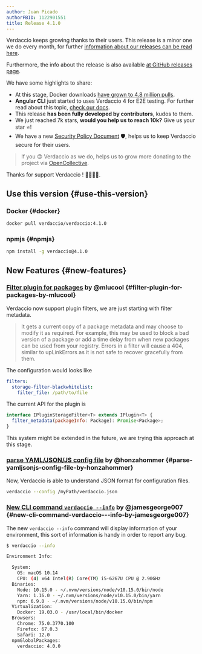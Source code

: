 ```yaml
---
author: Juan Picado
authorFBID: 1122901551
title: Release 4.1.0
---
```


Verdaccio keeps growing thanks to their users. This release is a minor one we do every month, for further
[information about our releases can be read here](https://github.com/verdaccio/contributing/blob/master/RELEASES.md).

Furthermore, the info about the release is also available [at GitHub releases page](https://github.com/verdaccio/verdaccio/releases/tag/v4.1.0).

We have some highlights to share:

- At this stage, Docker downloads [have grown to 4.8 million pulls](https://dockeri.co/image/verdaccio/verdaccio).
- **Angular CLI** just started to uses Verdaccio 4 for E2E testing. For
  further read about this topic, [check our docs](https://verdaccio.org/docs/en/e2e).
- This release **has been fully developed by contributors**, kudos to them.
- We just reached 7k stars, **would you help us to reach 10k?** Give us your star ⭐️!
- We have a new [Security Policy Document](https://github.com/verdaccio/verdaccio/security/policy) 🛡, helps us to keep Verdaccio secure for their users.

> If you 😍 Verdaccio as we do, helps us to grow more donating to the project via [OpenCollective](https://opencollective.com/verdaccio).

Thanks for support Verdaccio ! 👏👏👏👏.

<!--truncate-->

## Use this version {#use-this-version}

### Docker {#docker}

```bash
docker pull verdaccio/verdaccio:4.1.0
```

### npmjs {#npmjs}

```bash
npm install -g verdaccio@4.1.0
```

## New Features {#new-features}

### [Filter plugin for packages](https://github.com/verdaccio/verdaccio/pull/1161) by @mlucool {#filter-plugin-for-packages-by-mlucool}

Verdaccio now support plugin filters, we are just starting with filter metadata.

> It gets a current copy of a package metadata and may choose to modify it as required.
> For example, this may be used to block a bad version of a package or
> add a time delay from when new packages can be used from your
> registry. Errors in a filter will cause a 404, similar to upLinkErrors
> as it is not safe to recover gracefully from them.

The configuration would looks like

```yaml
filters:
  storage-filter-blackwhitelist:
    filter_file: /path/to/file
```

The current API for the plugin is

```javascript
interface IPluginStorageFilter<T> extends IPlugin<T> {
  filter_metadata(packageInfo: Package): Promise<Package>;
}
```

This system might be extended in the future, we are trying this approach at this stage.

### [parse YAML/JSON/JS config file](https://github.com/verdaccio/verdaccio/pull/1258) by @honzahommer {#parse-yamljsonjs-config-file-by-honzahommer}

Now, Verdaccio is able to understand JSON format for configuration files.

```bash
verdaccio --config /myPath/verdaccio.json
```

### [New CLI command `verdaccio --info`](https://github.com/verdaccio/verdaccio/pull/1365) by @jamesgeorge007 {#new-cli-command-verdaccio---info-by-jamesgeorge007}

The new `verdaccio --info` command will display information of your environment, this sort of information is handy in order to report any bug.

```bash
$ verdaccio --info

Environment Info:

  System:
    OS: macOS 10.14
    CPU: (4) x64 Intel(R) Core(TM) i5-6267U CPU @ 2.90GHz
  Binaries:
    Node: 10.15.0 - ~/.nvm/versions/node/v10.15.0/bin/node
    Yarn: 1.16.0 - ~/.nvm/versions/node/v10.15.0/bin/yarn
    npm: 6.9.0 - ~/.nvm/versions/node/v10.15.0/bin/npm
  Virtualization:
    Docker: 19.03.0 - /usr/local/bin/docker
  Browsers:
    Chrome: 75.0.3770.100
    Firefox: 67.0.3
    Safari: 12.0
  npmGlobalPackages:
    verdaccio: 4.0.0
```

